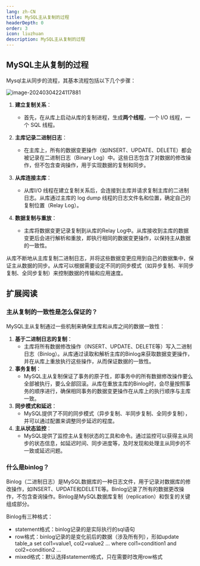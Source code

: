 ```yaml
---
lang: zh-CN
title: MySQL主从复制的过程
headerDepth: 0
order: 3
icon: liuzhuan
description: MySQL主从复制的过程
---
```


## MySQL主从复制的过程



Mysql主从同步的流程，其基本流程包括以下几个步骤：

![image-20240304224117881](https://static-1254191423.cos.ap-shanghai.myqcloud.com/img/2024/3/4/image-20240304224117881.png)

1. **建立复制关系**：
   - 首先，在从库上启动从库的复制进程，生成**两个线程**，一个 I/O 线程，一个 SQL 线程。

2. **主库记录二进制日志**：
   - 在主库上，所有的数据变更操作（如INSERT、UPDATE、DELETE）都会被记录在二进制日志（Binary Log）中。这些日志包含了对数据的修改操作，但不包含查询操作，用于实现数据的复制和同步。

3. **从库连接主库**：
   - 从库I/O 线程在建立复制关系后，会连接到主库并请求复制主库的二进制日志。从库通过主库的 log dump 线程的日志文件名和位置，确定自己的复制位置（Relay Log）。

4. **数据复制与重放**：
   - 主库将数据变更记录复制到从库的Relay Log中。从库接收到主库的数据变更后会进行解析和重放，即执行相同的数据变更操作，以保持主从数据的一致性。

从库不断地从主库复制二进制日志，并将这些数据变更应用到自己的数据集中，保证主从数据的同步。从库可以根据需要设定不同的同步模式（如异步复制、半同步复制、全同步复制）来控制数据的传输和应用速度。   



##  扩展阅读

### 主从复制的一致性是怎么保证的？

MySQL主从复制通过一些机制来确保主库和从库之间的数据一致性：

1. **基于二进制日志的复制**：
   - 主库将所有数据修改操作（INSERT、UPDATE、DELETE等）写入二进制日志（Binlog）。从库通过读取和解析主库的Binlog来获取数据变更操作，并在从库上重放执行这些操作，从而保证数据的一致性。
2. **事务复制**：
   - MySQL主从复制保证了事务的原子性，即事务中的所有数据修改操作要么全部被执行，要么全部回滚。从库在重放主库的Binlog时，会尽量按照事务的顺序进行，确保相同事务的数据变更操作在从库上的执行顺序与主库一致。
4. **同步模式和延迟**：
   - MySQL提供了不同的同步模式（异步复制、半同步复制、全同步复制），并可以通过配置来调整同步延迟的程度。
5. **主从状态监控**：
   - MySQL提供了监控主从复制状态的工具和命令。通过监控可以获得主从同步的状态信息，如延迟时间、同步进度等，及时发现和处理主从同步的不一致或延迟问题。

### 什么是binlog？

Binlog（二进制日志）是MySQL数据库的一种日志文件，用于记录对数据库的修改操作，如INSERT、UPDATE和DELETE等。Binlog记录了所有的数据更改操作，不包含查询操作。Binlog是MySQL数据库复制（replication）和恢复的关键组成部分。

Binlog有三种格式：

- statement格式：binlog记录的是实际执行的sql语句
- row格式：binlog记录的是变化前后的数据（涉及所有列），形如update table_a set col1=value1, col2=value2 ... where col1=condition1 and col2=condition2 ...
- mixed格式：默认选择statement格式，只在需要时改用row格式

<!-- @include: @article-footer.snippet.md -->
